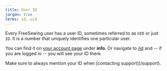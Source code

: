 ```yaml
---
title: User ID
jargon: true
terms: id, uid
---
```


Every FreeSewing user has a user ID, sometimes referred to as `UID` or just `ID`.
It is a number that uniquely identifies one particular user.

You can find it on [your account page](/account) under **info**.
Or navigate to [/id](/id) and  -- if you are logged in -- you will see your ID there.

<Tip compact noP>
Make sure to always mention your ID when [contacting support](/support).
</Tip>

